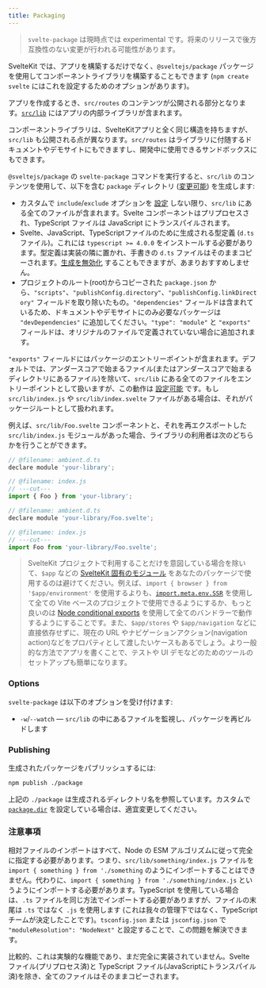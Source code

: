 ```yaml
---
title: Packaging
---
```


> `svelte-package` は現時点では experimental です。将来のリリースで後方互換性のない変更が行われる可能性があります。

SvelteKit では、アプリを構築するだけでなく、`@sveltejs/package` パッケージを使用してコンポーネントライブラリを構築することもできます (`npm create svelte` にはこれを設定するためのオプションがあります)。

アプリを作成するとき、`src/routes` のコンテンツが公開される部分となります。[`src/lib`](/docs/modules#$lib) にはアプリの内部ライブラリが含まれます。

コンポーネントライブラリは、SvelteKitアプリと全く同じ構造を持ちますが、`src/lib` も公開される点が異なります。`src/routes` はライブラリに付随するドキュメントやデモサイトにもできますし、開発中に使用できるサンドボックスにもできます。

`@sveltejs/package` の `svelte-package` コマンドを実行すると、`src/lib` のコンテンツを使用して、以下を含む `package` ディレクトリ ([変更可能](/docs/configuration)) を生成します:

- カスタムで `include`/`exclude` オプションを [設定](/docs/configuration) しない限り、`src/lib` にある全てのファイルが含まれます。Svelte コンポーネントはプリプロセスされ、TypeScript ファイルは JavaScript にトランスパイルされます。
- Svelte、JavaScript、TypeScriptファイルのために生成される型定義 (`d.ts` ファイル)。これには `typescript >= 4.0.0` をインストールする必要があります。型定義は実装の隣に置かれ、手書きの `d.ts` ファイルはそのままコピーされます。[生成を無効化](/docs/configuration) することもできますが、あまりおすすめしません。
- プロジェクトのルート(root)からコピーされた `package.json` から、`"scripts"`、`"publishConfig.directory"`、`"publishConfig.linkDirectory"` フィールドを取り除いたもの。`"dependencies"` フィールドは含まれているため、ドキュメントやデモサイトにのみ必要なパッケージは `"devDependencies"` に追加してください。`"type": "module"` と `"exports"` フィールドは、オリジナルのファイルで定義されていない場合に追加されます。

`"exports"` フィールドにはパッケージのエントリーポイントが含まれます。デフォルトでは、アンダースコアで始まるファイル(またはアンダースコアで始まるディレクトリにあるファイル)を除いて、`src/lib` にある全てのファイルをエントリーポイントとして扱いますが、この動作は [設定可能](/docs/configuration) です。もし `src/lib/index.js` や `src/lib/index.svelte` ファイルがある場合は、それがパッケージルートとして扱われます。

例えば、`src/lib/Foo.svelte` コンポーネントと、それを再エクスポートした `src/lib/index.js` モジュールがあった場合、ライブラリの利用者は次のどちらかを行うことができます。

```js
// @filename: ambient.d.ts
declare module 'your-library';

// @filename: index.js
// ---cut---
import { Foo } from 'your-library';
```

```js
// @filename: ambient.d.ts
declare module 'your-library/Foo.svelte';

// @filename: index.js
// ---cut---
import Foo from 'your-library/Foo.svelte';
```

> SvelteKit プロジェクトで利用することだけを意図している場合を除いて、`$app` などの [SvelteKit 固有のモジュール](/docs/modules) をあなたのパッケージで使用するのは避けてください。例えば、`import { browser } from '$app/environment'` を使用するよりも、[`import.meta.env.SSR`](https://vitejs.dev/guide/env-and-mode.html#env-variables) を使用して全ての Vite ベースのプロジェクトで使用できるようにするか、もっと良いのは [Node conditional exports](https://nodejs.org/api/packages.html#conditional-exports) を使用して全てのバンドラーで動作するようにすることです。また、`$app/stores` や `$app/navigation` などに直接依存せずに、現在の URL やナビゲーションアクション(navigation action)などをプロパティとして渡したいケースもあるでしょう。より一般的な方法でアプリを書くことで、テストや UI デモなどのためのツールのセットアップも簡単になります。

### Options

`svelte-package` は以下のオプションを受け付けます:

- `-w`/`--watch` — `src/lib` の中にあるファイルを監視し、パッケージを再ビルドします

### Publishing

生成されたパッケージをパブリッシュするには:

```sh
npm publish ./package
```

上記の `./package` は生成されるディレクトリ名を参照しています。カスタムで [`package.dir`](/docs/configuration) を設定している場合は、適宜変更してください。

### 注意事項

相対ファイルのインポートはすべて、Node の ESM アルゴリズムに従って完全に指定する必要があります。つまり、`src/lib/something/index.js` ファイルを `import { something } from './something` のようにインポートすることはできません。代わりに、`import { something } from './something/index.js` というようにインポートする必要があります。TypeScript を使用している場合は、`.ts` ファイルを同じ方法でインポートする必要がありますが、ファイルの末尾は `.ts` ではなく `.js` を使用します (これは我々の管理下ではなく、TypeScript チームが決定したことです)。`tsconfig.json` または `jsconfig.json` で `"moduleResolution": "NodeNext"` と設定することで、この問題を解決できます。

比較的、これは実験的な機能であり、まだ完全に実装されていません。Svelte ファイル(プリプロセス済)と TypeScript ファイル(JavaScriptにトランスパイル済)を除き、全てのファイルはそのままコピーされます。
